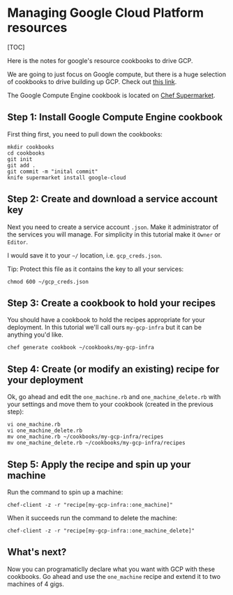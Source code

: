 # Managing Google Cloud Platform resources

[TOC]

Here is the notes for google's resource cookbooks to drive GCP.

We are going to just focus on Google compute, but there is a huge selection
of cookbooks to drive building up GCP. Check out
[this link](https://supermarket.chef.io/users/googlecloudplatform).

The Google Compute Engine cookbook is located on
[Chef Supermarket](https://supermarket.chef.io/cookbooks/google-gcompute).


## Step 1: Install Google Compute Engine cookbook

First thing first, you need to pull down the cookbooks:

    mkdir cookbooks
    cd cookbooks
    git init
    git add .
    git commit -m "inital commit"
    knife supermarket install google-cloud


## Step 2: Create and download a service account key

Next you need to create a service account `.json`. Make it administrator of the
services you will manage. For simplicity in this tutorial make it `Owner` or
`Editor`.

I would save it to your `~/` location, i.e. `gcp_creds.json`.

Tip: Protect this file as it contains the key to all your services:

    chmod 600 ~/gcp_creds.json


## Step 3: Create a cookbook to hold your recipes

You should have a cookbook to hold the recipes appropriate for your deployment.
In this tutorial we'll call ours `my-gcp-infra` but it can be anything you'd
like.

    chef generate cookbook ~/cookbooks/my-gcp-infra


## Step 4: Create (or modify an existing) recipe for your deployment

Ok, go ahead and edit the `one_machine.rb` and `one_machine_delete.rb` with your
settings and move them to your cookbook (created in the previous step):

    vi one_machine.rb
    vi one_machine_delete.rb
    mv one_machine.rb ~/cookbooks/my-gcp-infra/recipes
    mv one_machine_delete.rb ~/cookbooks/my-gcp-infra/recipes


## Step 5: Apply the recipe and spin up your machine

Run the command to spin up a machine:

    chef-client -z -r "recipe[my-gcp-infra::one_machine]"

When it succeeds run the command to delete the machine:

    chef-client -z -r "recipe[my-gcp-infra::one_machine_delete]"


## What's next?

Now you can programaticlly declare what you want with GCP with these cookbooks.
Go ahead and use the `one_machine` recipe and extend it to two machines of 4
gigs.
